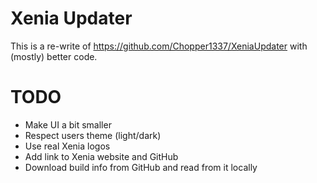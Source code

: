 # Xenia Updater

This is a re-write of https://github.com/Chopper1337/XeniaUpdater with (mostly) better code.

# TODO

* Make UI a bit smaller
* Respect users theme (light/dark)
* Use real Xenia logos
* Add link to Xenia website and GitHub
* Download build info from GitHub and read from it locally